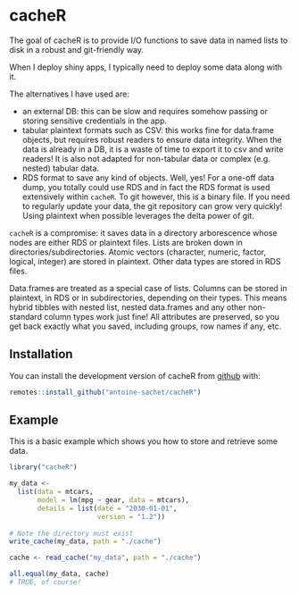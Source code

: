 # cacheR

The goal of cacheR is to provide I/O functions to save data in named lists to disk in a robust and git-friendly way.

When I deploy shiny apps, I typically need to deploy some data along with it.

The alternatives I have used are:
- an external DB: this can be slow and requires somehow passing or storing sensitive credentials in the app.
- tabular plaintext formats such as CSV: this works fine for data.frame objects, but requires robust readers to ensure data integrity. When the data is already in a DB, it is a waste of time to export it to csv and write readers! It is also not adapted for non-tabular data or complex (e.g. nested) tabular data.
- RDS format to save any kind of objects. Well, yes! For a one-off data dump, you totally could use RDS and in fact the RDS format is used extensively within `cacheR`. To git however, this is a binary file. If you need to regularly update your data, the git repository can grow very quickly! Using plaintext when possible leverages the delta power of git.


`cacheR` is a compromise: it saves data in a directory arborescence whose nodes are either RDS or plaintext files. Lists are broken down in directories/subdirectories. Atomic vectors (character, numeric, factor, logical, integer) are stored in plaintext. Other data types are stored in RDS files.

Data.frames are treated as a special case of lists. Columns can be stored in plaintext, in RDS or in subdirectories, depending on their types. This means hybrid tibbles with nested list, nested data.frames and any other non-standard column types work just fine! All attributes are preserved, so you get back exactly what you saved, including groups, row names if any, etc. 

## Installation

You can install the development version of cacheR from [github](https://github.com/antoine-sachet/cacheR) with:

``` r
remotes::install_github("antoine-sachet/cacheR")
```

## Example

This is a basic example which shows you how to store and retrieve some data.

``` r
library("cacheR")

my_data <- 
  list(data = mtcars, 
       model = lm(mpg ~ gear, data = mtcars),
       details = list(date = "2030-01-01", 
                      version = "1.2"))
                      
# Note the directory must exist
write_cache(my_data, path = "./cache")

cache <- read_cache("my_data", path = "./cache")

all.equal(my_data, cache)
# TRUE, of course!
```
